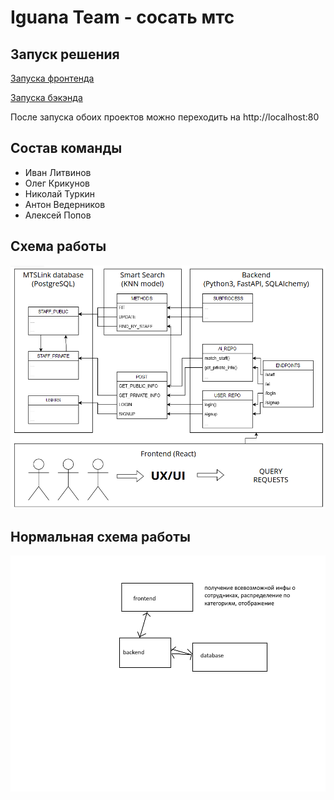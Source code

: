 # Iguana Team - сосать мтс


## Запуск решения
[Запуска фронтенда](https://github.com/Iguana-Team/frontend/blob/main/README.md)


[Запуска бэкэнда](https://github.com/Iguana-Team/backend/blob/main/README.md)


После запуска обоих проектов можно переходить на http://localhost:80
## Состав команды
* Иван Литвинов
* Олег Крикунов
* Николай Туркин
* Антон Ведерников
* Алексей Попов


## Схема работы
![sh](https://github.com/Iguana-Team/.github/blob/main/profile/sh.png)

## Нормальная схема работы
![by turkin](https://github.com/Iguana-Team/.github/blob/main/profile/photo_2024-12-01_21-21-31.jpg)
